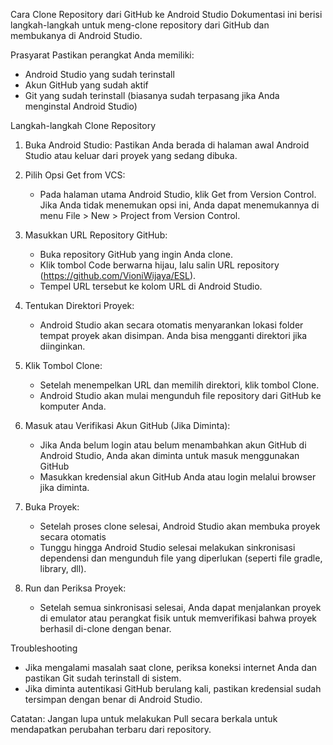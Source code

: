 Cara Clone Repository dari GitHub ke Android Studio
Dokumentasi ini berisi langkah-langkah untuk meng-clone repository dari GitHub dan membukanya di Android Studio.

Prasyarat
Pastikan perangkat Anda memiliki:
- Android Studio yang sudah terinstall
- Akun GitHub yang sudah aktif
- Git yang sudah terinstall (biasanya sudah terpasang jika Anda menginstal Android Studio)

Langkah-langkah Clone Repository
1. Buka Android Studio: Pastikan Anda berada di halaman awal Android Studio atau keluar dari proyek yang sedang dibuka.
   
3. Pilih Opsi Get from VCS:
   - Pada halaman utama Android Studio, klik Get from Version Control. Jika   Anda tidak menemukan opsi ini, Anda dapat menemukannya di menu File > New > Project from Version Control.
    
3. Masukkan URL Repository GitHub:
   - Buka repository GitHub yang ingin Anda clone.
   - Klik tombol Code berwarna hijau, lalu salin URL repository (https://github.com/VioniWijaya/ESL).
   - Tempel URL tersebut ke kolom URL di Android Studio.
  
4. Tentukan Direktori Proyek:
   - Android Studio akan secara otomatis menyarankan lokasi folder tempat proyek akan disimpan. Anda bisa mengganti direktori jika diinginkan.

5. Klik Tombol Clone:
   - Setelah menempelkan URL dan memilih direktori, klik tombol Clone.
   - Android Studio akan mulai mengunduh file repository dari GitHub ke komputer Anda.

6. Masuk atau Verifikasi Akun GitHub (Jika Diminta):
   - Jika Anda belum login atau belum menambahkan akun GitHub di Android Studio, Anda akan diminta untuk masuk menggunakan GitHub
   - Masukkan kredensial akun GitHub Anda atau login melalui browser jika diminta.
     
7. Buka Proyek:
   - Setelah proses clone selesai, Android Studio akan membuka proyek secara otomatis
   - Tunggu hingga Android Studio selesai melakukan sinkronisasi dependensi dan mengunduh file yang diperlukan (seperti file gradle, library, dll).

8. Run dan Periksa Proyek:
   - Setelah semua sinkronisasi selesai, Anda dapat menjalankan proyek di emulator atau perangkat fisik untuk memverifikasi bahwa proyek berhasil di-clone dengan benar.
     
Troubleshooting
- Jika mengalami masalah saat clone, periksa koneksi internet Anda dan pastikan Git sudah terinstall di sistem.
- Jika diminta autentikasi GitHub berulang kali, pastikan kredensial sudah tersimpan dengan benar di Android Studio.
  
Catatan:
Jangan lupa untuk melakukan Pull secara berkala untuk mendapatkan perubahan terbaru dari repository.
